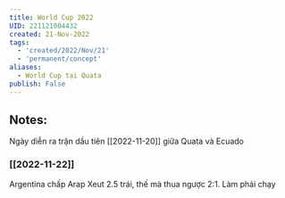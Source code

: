 ```yaml
---
title: World Cup 2022
UID: 221121004432
created: 21-Nov-2022
tags:
  - 'created/2022/Nov/21'
  - 'permanent/concept'
aliases:
  - World Cup tại Quata
publish: False
---
```

## Notes:

Ngày diễn ra trận dầu tiên [[2022-11-20]] giữa Quata và Ecuado


### [[2022-11-22]]
Argentina chấp Arap Xeut 2.5 trái, thế mà thua ngược 2:1. Làm phải chạy 
